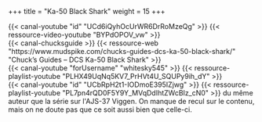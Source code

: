 +++
title = "Ka-50 Black Shark"
weight = 15
+++

<div class="contenu"> <!-- le hangar de Sklang //-->
{{< canal-youtube "id" "UCd6iQyhOcUrWR6DrRoMzeQg" >}}
{{< ressource-video-youtube "BYPdOPOV_vw" >}}
</div>

<div class="contenu"> <!-- Chuck's guide //-->
{{< canal-chucksguide >}}
{{< ressource-web "https://www.mudspike.com/chucks-guides-dcs-ka-50-black-shark/" "Chuck’s Guides – DCS Ka-50 Black Shark" >}}
</div>

<div class="contenu de_qualite"> <!-- 131st Death Vipers //-->
{{< canal-youtube "forUsername" "whitesky545" >}}
{{< ressource-playlist-youtube "PLHX49UqNq5KV7_PrHVt4U_SQUPy9ih_dY" >}}
</div>

<div class="contenu"> <!-- clubby37 //-->
{{< canal-youtube "id" "UCbRpH2t1-IODmoE395IZjwg" >}}
{{< ressource-playlist-youtube "PL7pn4rQD0F5Y9Y_MVqDdIhtZWcBIz_cN0" >}}
du même auteur que la série sur l'AJS-37 Viggen. On manque de recul sur le contenu, mais on ne doute pas que ce soit aussi bien que celle-ci.
</div>

